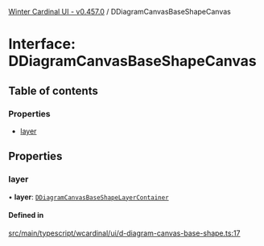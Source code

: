 [Winter Cardinal UI - v0.457.0](../index.md) / DDiagramCanvasBaseShapeCanvas

# Interface: DDiagramCanvasBaseShapeCanvas

## Table of contents

### Properties

- [layer](DDiagramCanvasBaseShapeCanvas.md#layer)

## Properties

### layer

• **layer**: [`DDiagramCanvasBaseShapeLayerContainer`](DDiagramCanvasBaseShapeLayerContainer.md)

#### Defined in

[src/main/typescript/wcardinal/ui/d-diagram-canvas-base-shape.ts:17](https://github.com/winter-cardinal/winter-cardinal-ui/blob/v0.457.0/src/main/typescript/wcardinal/ui/d-diagram-canvas-base-shape.ts#L17)
